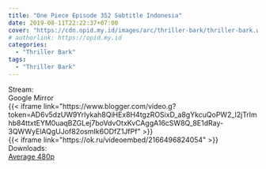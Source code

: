 ```yaml
---
title: "One Piece Episode 352 Subtitle Indonesia"
date: 2019-08-11T22:22:37+07:00
cover: "https://cdn.opid.my.id/images/arc/thriller-bark/thriller-bark.webp" # Optional, cover
# authorlink: https://opid.my.id
categories:
  - "Thriller Bark"
tags:
  - "Thriller Bark"
---
```

<div class="ui menu violet borderless inverted">
  <div class="header item active">
        Stream:
    </div>
  <a class="active item" data-tab="google">
    <i class="google drive icon"></i> Google
  </a>
  <a class="item nounderline" data-tab="mirror">
    <i class="odnoklassniki icon"></i> Mirror
  </a>
</div>
<div class="ui bottom attached tab segment active" style="border:0 !important;" data-tab="google">
{{< iframe link="https://www.blogger.com/video.g?token=AD6v5dzUW9YrIykah8QiHEx8H4tgzROSixD_a8gYkcuQoPW2_l2jTrlmhb84ttxtEYM0uaqBZGLej7boVdvOtxKvCAggA16cSW8Q_8E1dRay-3QWWyElAQgUJof82osmIk6ODfZ1JfPf" >}}
</div>
<div class="ui bottom attached tab segment" style="border:0 !important;" data-tab="mirror">
{{< iframe link="https://ok.ru/videoembed/2166496824054" >}}
</div>
<div class="ui menu violet borderless inverted">
  <div class="header item active">
        Downloads:
    </div>
  <a class="item nounderline" href="https://ouo.io/GiWoBy" target="_blank" rel="dofollow"><i class="google drive icon"></i>
    Average 480p</a>
</div>